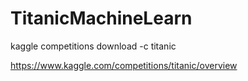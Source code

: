 # TitanicMachineLearn

kaggle competitions download -c titanic

https://www.kaggle.com/competitions/titanic/overview
